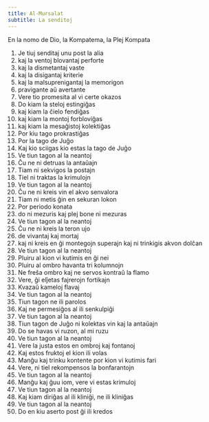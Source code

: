 ```yaml
---
title: Al-Mursalat
subtitle: La senditoj
---
```


En la nomo de Dio, la Kompatema, la Plej Kompata

1. Je tiuj senditaj unu post la alia
2. kaj la ventoj blovantaj perforte
3. kaj la dismetantaj vaste
4. kaj la disigantaj kriterie
5. kaj la malsuprenigantaj la memorigon
6. pravigante aŭ avertante
7. Vere tio promesita al vi certe okazos
8. Do kiam la steloj estingiĝas
9. kaj kiam la ĉielo fendiĝas
10. kaj kiam la montoj forbloviĝas
11. kaj kiam la mesaĝistoj kolektiĝas
12. Por kiu tago prokrastiĝas
13. Por la tago de Juĝo
14. Kaj kio sciigas kio estas la tago de Juĝo
15. Ve tiun tagon al la neantoj
16. Ĉu ne ni detruas la antaŭajn
17. Tiam ni sekvigos la postajn
18. Tiel ni traktas la krimulojn
19. Ve tiun tagon al la neantoj
20. Ĉu ne ni kreis vin el akvo senvalora
21. Tiam ni metis ĝin en sekuran lokon
22. Por periodo konata
23. do ni mezuris kaj plej bone ni mezuras
24. Ve tiun tagon al la neantoj
25. Ĉu ne ni kreis la teron ujo
26. de vivantaj kaj mortaj
27. kaj ni kreis en ĝi montegojn superajn kaj ni trinkigis akvon dolĉan
28. Ve tiun tagon al la neantoj
29. Pluiru al kion vi kutimis en ĝi nei
30. Pluiru al ombro havanta tri kolumnojn
31. Ne freŝa ombro kaj ne servos kontraŭ la flamo
32. Vere, ĝi elĵetas fajrerojn fortikajn
33. Kvazaŭ kameloj flavaj
34. Ve tiun tagon al la neantoj
35. Tiun tagon ne ili parolos
36. Kaj ne permesiĝos al ili senkulpiĝi
37. Ve tiun tagon al la neantoj
38. Tiun tagon de Juĝo ni kolektas vin kaj la antaŭajn
39. Do se havas vi ruzon, al mi ruzu
40. Ve tiun tagon al la neantoj
41. Vere la justa estos en ombroj kaj fontanoj
42. Kaj estos fruktoj el kion ili volas
43. Manĝu kaj trinku kontente por kion vi kutimis fari
44. Vere, ni tiel rekompensos la bonfarantojn
45. Ve tiun tagon al la neantoj
46. Manĝu kaj ĝuu iom, vere vi estas krimuloj
47. Ve tiun tagon al la neantoj
48. Kaj kiam diriĝas al ili kliniĝi, ne ili kliniĝas
49. Ve tiun tagon al la neantoj
50. Do en kiu aserto post ĝi ili kredos
